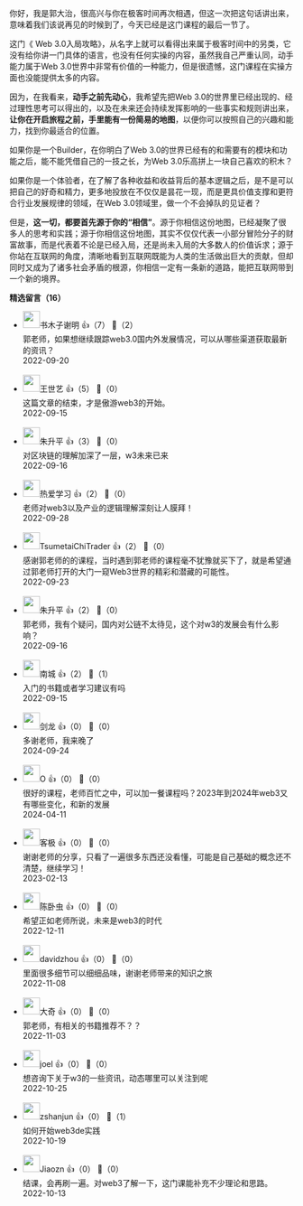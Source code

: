 你好，我是郭大治，很高兴与你在极客时间再次相遇，但这一次把这句话讲出来，意味着我们该说再见的时候到了，今天已经是这门课程的最后一节了。

这门《 Web 3.0入局攻略》，从名字上就可以看得出来属于极客时间中的另类，它没有给你讲一门具体的语言，也没有任何实操的内容，虽然我自己严重认同，动手能力属于Web 3.0世界中非常有价值的一种能力，但是很遗憾，这门课程在实操方面也没能提供太多的内容。

因为，在我看来，**动手之前先动心**，我希望先把Web 3.0的世界里已经出现的、经过理性思考可以得出的，以及在未来还会持续发挥影响的一些事实和规则讲出来，**让你在开启旅程之前，手里能有一份简易的地图**，以便你可以按照自己的兴趣和能力，找到你最适合的位置。

如果你是一个Builder，在你明白了Web 3.0的世界已经有的和需要有的模块和功能之后，能不能凭借自己的一技之长，为Web 3.0乐高拼上一块自己喜欢的积木？

如果你是一个体验者，在了解了各种收益和收益背后的基本逻辑之后，是不是可以把自己的好奇和精力，更多地投放在不仅仅是昙花一现，而是更具价值支撑和更符合行业发展规律的领域，在Web 3.0领域里，做一个不会掉队的见证者？

但是，**这一切，都要首先源于你的“相信”**。源于你相信这份地图，已经凝聚了很多人的思考和实践；源于你相信这份地图，其实不仅仅代表一小部分冒险分子的财富故事，而是代表着不论是已经入局，还是尚未入局的大多数人的价值诉求；源于你站在互联网的角度，清晰地看到互联网既能为人类的生活做出巨大的贡献，但却同时又成为了诸多社会矛盾的根源，你相信一定有一条新的道路，能把互联网带到一个新的境界。
<div><strong>精选留言（16）</strong></div><ul>
<li><img src="https://static001.geekbang.org/account/avatar/00/13/39/67/743128f7.jpg" width="30px"><span>书木子谢明</span> 👍（7） 💬（2）<div>郭老师，如果想继续跟踪web3.0国内外发展情况，可以从哪些渠道获取最新的资讯？</div>2022-09-20</li><br/><li><img src="https://static001.geekbang.org/account/avatar/00/1c/fb/ab/c0c29cda.jpg" width="30px"><span>王世艺</span> 👍（5） 💬（0）<div>这篇文章的结束，才是傲游web3的开始。</div>2022-09-15</li><br/><li><img src="https://static001.geekbang.org/account/avatar/00/12/a3/ce/12f9d2ae.jpg" width="30px"><span>朱升平</span> 👍（3） 💬（0）<div>对区块链的理解加深了一层，w3未来已来</div>2022-09-16</li><br/><li><img src="" width="30px"><span>热爱学习</span> 👍（2） 💬（0）<div>老师对web3以及产业的逻辑理解深刻让人膜拜！</div>2022-09-28</li><br/><li><img src="https://static001.geekbang.org/account/avatar/00/0f/a2/0a/50f3c331.jpg" width="30px"><span>TsumetaiChiTrader</span> 👍（2） 💬（0）<div>感谢郭老师的的课程，当时遇到郭老师的课程毫不犹豫就买下了，就是希望通过郭老师打开的大门一窥Web3世界的精彩和潜藏的可能性。</div>2022-09-23</li><br/><li><img src="https://static001.geekbang.org/account/avatar/00/12/a3/ce/12f9d2ae.jpg" width="30px"><span>朱升平</span> 👍（2） 💬（0）<div>郭老师，我有个疑问，国内对公链不太待见，这个对w3的发展会有什么影响？</div>2022-09-16</li><br/><li><img src="https://static001.geekbang.org/account/avatar/00/15/04/1c/7899bab4.jpg" width="30px"><span>南城</span> 👍（2） 💬（1）<div>入门的书籍或者学习建议有吗</div>2022-09-15</li><br/><li><img src="https://static001.geekbang.org/account/avatar/00/0f/79/25/a817a056.jpg" width="30px"><span>剑龙</span> 👍（0） 💬（0）<div>多谢老师，我来晚了</div>2024-09-24</li><br/><li><img src="https://static001.geekbang.org/account/avatar/00/19/7a/a3/91dd50e8.jpg" width="30px"><span>O</span> 👍（0） 💬（0）<div>很好的课程，老师百忙之中，可以加一餐课程吗？2023年到2024年web3又有哪些变化，和新的发展</div>2024-04-11</li><br/><li><img src="https://static001.geekbang.org/account/avatar/00/1b/26/bb/ddcac066.jpg" width="30px"><span>客极</span> 👍（0） 💬（0）<div>谢谢老师的分享，只看了一遍很多东西还没看懂，可能是自己基础的概念还不清楚，继续学习！</div>2023-02-13</li><br/><li><img src="https://static001.geekbang.org/account/avatar/00/16/9c/fb/7fe6df5b.jpg" width="30px"><span>陈卧虫</span> 👍（0） 💬（0）<div>希望正如老师所说，未来是web3的时代</div>2022-12-11</li><br/><li><img src="https://static001.geekbang.org/account/avatar/00/0f/8c/18/7cbc34eb.jpg" width="30px"><span>davidzhou</span> 👍（0） 💬（0）<div>里面很多细节可以细细品味，谢谢老师带来的知识之旅</div>2022-11-08</li><br/><li><img src="https://static001.geekbang.org/account/avatar/00/0f/c7/fd/264e6a21.jpg" width="30px"><span>大奇</span> 👍（0） 💬（0）<div>郭老师，有相关的书籍推荐不？？</div>2022-11-03</li><br/><li><img src="https://static001.geekbang.org/account/avatar/00/17/a8/1e/4ec85e24.jpg" width="30px"><span>joel</span> 👍（0） 💬（0）<div>想咨询下关于w3的一些资讯，动态哪里可以关注到呢</div>2022-10-25</li><br/><li><img src="http://thirdwx.qlogo.cn/mmopen/vi_32/oCx7GX9P4w5cml1cpbFD1x21Biad3MLCTOhTPJvicRW3xp9C8xTgdiaOSdpFyvibKSfcD1LL4miaT7VtqqKms6rgujg/132" width="30px"><span>zshanjun</span> 👍（0） 💬（1）<div>如何开始web3de实践</div>2022-10-19</li><br/><li><img src="https://static001.geekbang.org/account/avatar/00/11/8c/68/712b7445.jpg" width="30px"><span>Jiaozn</span> 👍（0） 💬（0）<div>结课，会再刷一遍。对web3了解一下，这门课能补充不少理论和思路。</div>2022-10-13</li><br/>
</ul>
